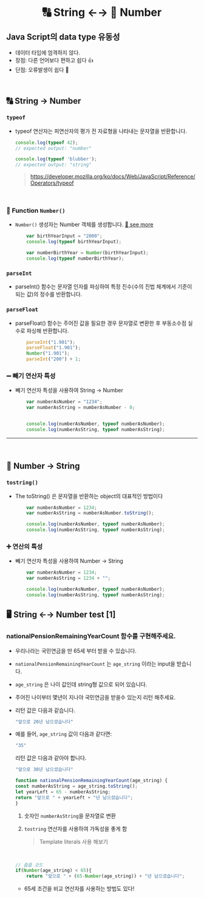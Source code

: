 # <p align="center"> 🔠 String ←→ 🔢 Number

## Java Script의 data type 유동성
- 데이터 타입에 엄격하지 않다.
- 장점: 다른 언어보다 편하고 쉽다 👍
- 단점: 오류발생이 쉽다 🤔

<br>

## 🔠 String → Number

### `typeof`
-  typeof 연산자는 피연산자의 평가 전 자료형을 나타내는 문자열을 반환합니다.

    ```javascript
    console.log(typeof 42);
    // expected output: "number"

    console.log(typeof 'blubber');
    // expected output: "string"
    ```
    > https://developer.mozilla.org/ko/docs/Web/JavaScript/Reference/Operators/typeof

<br>

### 🔢 Function `Number()`
 - `Number()` 생성자는 Number 객체를 생성합니다. <a href="https://developer.mozilla.org/ko/docs/Web/JavaScript/Reference/Global_Objects/Number/Number">📎 see more</a> 

    ```javascript
        var birthYearInput = "2000";
        console.log(typeof birthYearInput);

        var numberBirthYear = Number(birthYearInput);
        console.log(typeof numberBirthYear);
    ```

### `parseInt`
- parseInt() 함수는 문자열 인자를 파싱하여 특정 진수(수의 진법 체계에서 기준이 되는 값)의 정수를 반환합니다.

### `parseFloat`
- parseFloat() 함수는 주어진 값을 필요한 경우 문자열로 변환한 후 부동소수점 실수로 파싱해 반환합니다.

    ```javascript
        parseInt("1.901");
        parseFloat("1.901");
        Number("1.901");
        parseInt("200") + 1;
    ```

### ➖ 빼기 연산자 특성 
- 빼기 연산자 특성을 사용하여 String → Number 

    ```javascript
        var numberAsNumber = "1234";
        var numberAsString = numberAsNumber - 0;


        console.log(numberAsNumber, typeof numberAsNumber);
        console.log(numberAsString, typeof numberAsString);
    ```

<hr>
<br>

## 🔢 Number → String

### `tostring()`
- The toString() 은 문자열을 반환하는 object의 대표적인 방법이다

    ```javascript
        var numberAsNumber = 1234;
        var numberAsString = numberAsNumber.toString();

        console.log(numberAsNumber, typeof numberAsNumber);
        console.log(numberAsString, typeof numberAsString);
    ```

### ➕ 연산의 특성
- 빼기 연산자 특성을 사용하여 Number → String

    ```javascript
        var numberAsNumber = 1234;
        var numberAsString = 1234 + "";

        console.log(numberAsNumber, typeof numberAsNumber);
        console.log(numberAsString, typeof numberAsString);
    ```




## 🖥 String ←→ Number test [1]

### nationalPensionRemainingYearCount 함수를 구현해주세요.

- 우리나라는 국민연금을 만 65세 부터 받을 수 있습니다.
- `nationalPensionRemainingYearCount` 는 `age_string` 이라는 input을 받습니다.
- `age_string` 은 나이 값인데 string형 값으로 되어 있습니다.
- 주어진 나이부터 몇년이 지나야 국민연금을 받을수 있는지 리턴 해주세요.
- 리턴 값은 다음과 같습니다.
    
    ```javascript
    "앞으로 20년 남으셨습니다"
    ```
    
- 예를 들어, `age_string` 값이 다음과 같다면:
    
    ```javascript
    "35"
    ```
    
    리턴 값은 다음과 같아야 합니다.
    
    ```javascript
    "앞으로 30년 남으셨습니다"
    ```

    ```javascript
    function nationalPensionRemainingYearCount(age_string) {
    const numberAsString = age_string.toString();
    let yearLeft = 65 - numberAsString;
    return "앞으로 " + yearLeft + "년 남으셨습니다";
    }
    ```
    
    1. 숫자인 `numberAsString`을 문자열로 변환
    2. `tostring` 연산자를 사용하여 가독성을 좋게 함


        > Template literals 사용 해보기
  
    <br>

    ```javascript
    // 줍줍 코드
    if(Number(age_string) < 65){
        return "앞으로 " + (65-Number(age_string)) + "년 남으셨습니다";
    ```
    -   65세 조건을 비교 연산자를 사용하는 방법도 있다!
